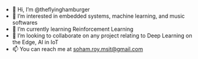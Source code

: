- 👋 Hi, I’m @theflyinghamburger
- 👀 I’m interested in embedded systems, machine learning, and music softwares
- 🌱 I’m currently learning Reinforcement Learning
- 💞️ I’m looking to collaborate on any project relating to Deep Learning on the Edge, AI in IoT
- 📫 You can reach me at soham.roy.msit@gmail.com
